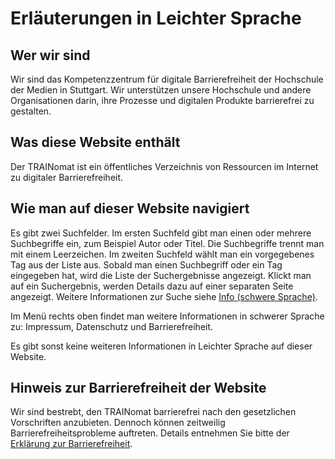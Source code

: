 # Erläuterungen in Leichter Sprache

## Wer wir sind

Wir sind das Kompetenzzentrum für digitale Barrierefreiheit der Hochschule der Medien in Stuttgart. Wir unterstützen unsere Hochschule und andere Organisationen darin, ihre Prozesse und digitalen Produkte barrierefrei zu gestalten. 

## Was diese Website enthält

Der TRAINomat ist ein öffentliches Verzeichnis von Ressourcen im Internet zu digitaler Barrierefreiheit. 

## Wie man auf dieser Website navigiert

Es gibt zwei Suchfelder. Im ersten Suchfeld gibt man einen oder mehrere Suchbegriffe ein, zum Beispiel Autor oder Titel. Die Suchbegriffe trennt man mit einem Leerzeichen. Im zweiten Suchfeld wählt man ein vorgegebenes Tag aus der Liste aus. Sobald man einen Suchbegriff oder ein Tag eingegeben hat, wird die Liste der Suchergebnisse angezeigt. Klickt man auf ein Suchergebnis, werden Details dazu auf einer separaten Seite angezeigt. Weitere Informationen zur Suche siehe <a href="../info">Info (schwere Sprache)</a>.

Im Menü rechts oben findet man weitere Informationen in schwerer Sprache zu: Impressum, Datenschutz und Barrierefreiheit. 

Es gibt sonst keine weiteren Informationen in Leichter Sprache auf dieser Website.

## Hinweis zur Barrierefreiheit der Website

Wir sind bestrebt, den TRAINomat barrierefrei nach den gesetzlichen Vorschriften anzubieten. Dennoch können zeitweilig Barrierefreiheitsprobleme auftreten. Details entnehmen Sie bitte der <a href="../barrierefreiheit">Erklärung zur Barrierefreiheit</a>.